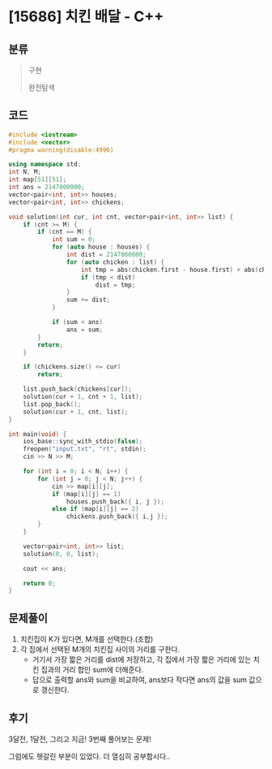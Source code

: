 # [15686] 치킨 배달 - C++

## 분류
> 구현
> 
> 완전탐색

## 코드
```c++
#include <iostream>
#include <vector>
#pragma warning(disable:4996)

using namespace std;
int N, M;
int map[51][51];
int ans = 2147000000;
vector<pair<int, int>> houses;
vector<pair<int, int>> chickens;

void solution(int cur, int cnt, vector<pair<int, int>> list) {
	if (cnt >= M) {
		if (cnt == M) {
			int sum = 0;
			for (auto house : houses) {
				int dist = 2147000000;
				for (auto chicken : list) {
					int tmp = abs(chicken.first - house.first) + abs(chicken.second - house.second);
					if (tmp < dist)
						dist = tmp;
				}
				sum += dist;
			}

			if (sum < ans)
				ans = sum;
		}
		return;
	}

	if (chickens.size() <= cur)
		return;

	list.push_back(chickens[cur]);
	solution(cur + 1, cnt + 1, list);
	list.pop_back();
	solution(cur + 1, cnt, list);
}

int main(void) {
	ios_base::sync_with_stdio(false);
	freopen("input.txt", "rt", stdin);
	cin >> N >> M;

	for (int i = 0; i < N; i++) {
		for (int j = 0; j < N; j++) {
			cin >> map[i][j];
			if (map[i][j] == 1)
				houses.push_back({ i, j });
			else if (map[i][j] == 2)
				chickens.push_back({ i,j });
		}
	}

	vector<pair<int, int>> list;
	solution(0, 0, list);

	cout << ans;

	return 0;
}
```

## 문제풀이
1. 치킨집이 K가 있다면, M개를 선택한다.(조합)
1. 각 집에서 선택된 M개의 치킨집 사이의 거리를 구한다.
   - 거기서 가장 짧은 거리를 dist에 저장하고, 각 집에서 가장 짧은 거리에 있는 치킨 집과의 거리 합인 sum에 더해준다.
   - 답으로 출력할 ans와 sum을 비교하여, ans보다 작다면 ans의 값을 sum 값으로 갱신한다.

## 후기
3달전, 1달전, 그리고 지금! 3번째 풀어보는 문제!

그럼에도 헷갈린 부분이 있었다. 더 열심히 공부합시다..